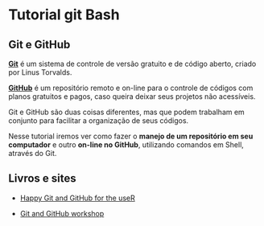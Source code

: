 # Tutorial git Bash

## Git e GitHub
**[Git](https://git-scm.com)** é um sistema de controle de versão gratuito e de código aberto, criado por Linus Torvalds.

**[GitHub](https://github.com)** é um repositório remoto e on-line para o controle de códigos com planos gratuitos e pagos, caso queira deixar seus projetos não acessíveis.

Git e GitHub são duas coisas diferentes, mas que podem trabalham em conjunto para facilitar a organização de seus códigos.

Nesse tutorial iremos ver como fazer o **manejo de um repositório em seu computador** e outro **on-line no GitHub**, utilizando comandos em Shell, através do Git.

## Livros e sites
- [Happy Git and GitHub for the useR](http://happygitwithr.com)

- [Git and GitHub workshop](http://ncsu-geoforall-lab.github.io/git-and-github-workshop/)
